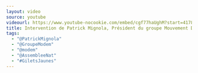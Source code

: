 ```yaml
---
layout: video
source: youtube
videourl: https://www.youtube-nocookie.com/embed/cgf77haUghM?start=4178
title: Intervention de Patrick Mignola, Président du groupe Mouvement Démocrate et apparentés à l'Assemblée nationale
tags:
  - "@PatrickMignola"
  - "@GroupeModem"
  - "@modem"
  - "@AssembleeNat"
  - "#GiletsJaunes"
---
```


